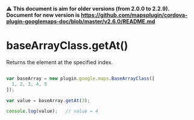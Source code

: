 :warning: **This document is aim for older versions (from 2.0.0 to 2.2.9).
Document for new version is https://github.com/mapsplugin/cordova-plugin-googlemaps-doc/blob/master/v2.6.0/README.md**

# baseArrayClass.getAt()

Returns the element at the specified index.

```js

var baseArray = new plugin.google.maps.BaseArrayClass([
  1, 2, 3, 4, 5
]);

var value = baseArray.getAt(3);

console.log(value);   // value = 4
```
